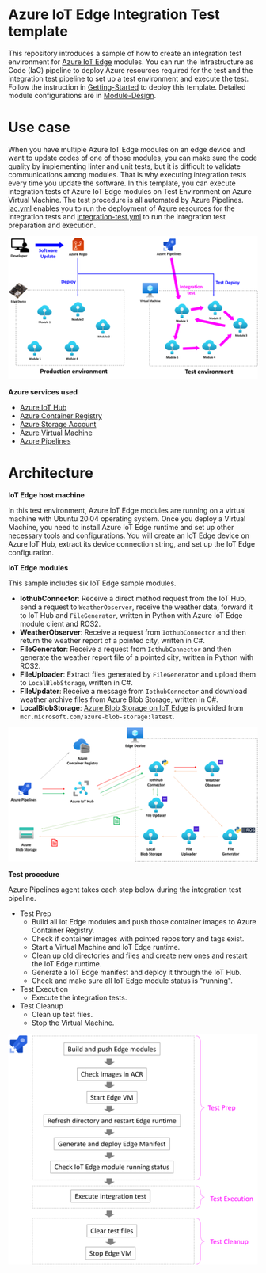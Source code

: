 # Azure IoT Edge Integration Test template
This repository introduces a sample of how to create an integration test environment for [Azure IoT Edge](https://docs.microsoft.com/en-us/azure/iot-edge/about-iot-edge) modules. You can run the Infrastructure as Code (IaC) pipeline to deploy Azure resources required for the test and the integration test pipeline to set up a test environment and execute the test. Follow the instruction in [Getting-Started](./docs/getting-started.md) to deploy this template. Detailed module configurations are in [Module-Design](./docs/module-design.md).

# Use case

When you have multiple Azure IoT Edge modules on an edge device and want to update codes of one of those modules, you can make sure the code quality by implementing linter and unit tests, but it is difficult to validate communications among modules. That is why executing integration tests every time you update the software. In this template, you can execute integration tests of Azure IoT Edge modules on Test Environment on Azure Virtual Machine. The test procedure is all automated by Azure Pipelines. [iac.yml](./pipelines/iac.yml) enables you to run the deployment of Azure resources for the integration tests and [integration-test.yml](./pipelines/integration-test.yml) to run the integration test preparation and execution.

![architecture](./docs/images/scenario.png)

**Azure services used**

- [Azure IoT Hub](https://docs.microsoft.com/en-us/azure/iot-hub/iot-concepts-and-iot-hub)
- [Azure Container Registry](https://docs.microsoft.com/en-us/azure/container-registry/container-registry-intro)
- [Azure Storage Account](https://docs.microsoft.com/en-us/azure/storage/common/storage-account-overview)
- [Azure Virtual Machine](https://docs.microsoft.com/en-us/azure/virtual-machines/linux/overview)
- [Azure Pipelines](https://docs.microsoft.com/en-us/azure/devops/pipelines/get-started/what-is-azure-pipelines)

# Architecture

**IoT Edge host machine**

In this test environment, Azure IoT Edge modules are running on a virtual machine with Ubuntu 20.04 operating system. Once you deploy a Virtual Machine, you need to install Azure IoT Edge runtime and set up other necessary tools and configurations. You will create an IoT Edge device on Azure IoT Hub, extract its device connection string, and set up the IoT Edge configuration. 

**IoT Edge modules**

This sample includes six IoT Edge sample modules.

- **IothubConnector**: Receive a direct method request from the IoT Hub, send a request to `WeatherObserver`, receive the weather data,  forward it to IoT Hub and `FileGenerator`, written in Python with Azure IoT Edge module client and ROS2. 
- **WeatherObserver**: Receive a request from `IothubConnector` and then return the weather report of a pointed city, written in C#.
- **FileGenerator**: Receive a request from `IothubConnector` and then generate the weather report file of a pointed city, written in Python with ROS2.
- **FileUploader**: Extract files generated by `FileGenerator` and upload them to `LocalBlobStorage`, written in C#.
- **FIleUpdater**: Receive a message from `IothubConnector` and download weather archive files from Azure Blob Storage, written in C#.
- **LocalBlobStorage**: [Azure Blob Storage on IoT Edge](https://docs.microsoft.com/en-us/azure/iot-edge/how-to-store-data-blob) is provided from `mcr.microsoft.com/azure-blob-storage:latest`.

![architecture](./docs/images/architecture.png)

**Test procedure**

Azure Pipelines agent takes each step below during the integration test pipeline.

- Test Prep
  - Build all Iot Edge modules and push those container images to Azure Container Registry.
  - Check if container images with pointed repository and tags exist.
  - Start a Virtual Machine and IoT Edge runtime.
  - Clean up old directories and files and create new ones and restart the IoT Edge runtime.
  - Generate a IoT Edge manifest and deploy it through the IoT Hub.
  - Check and make sure all IoT Edge module status is "running".
- Test Execution
  - Execute the integration tests.
- Test Cleanup
  - Clean up test files.
  - Stop the Virtual Machine.

![steps](./docs/images/steps.png)
